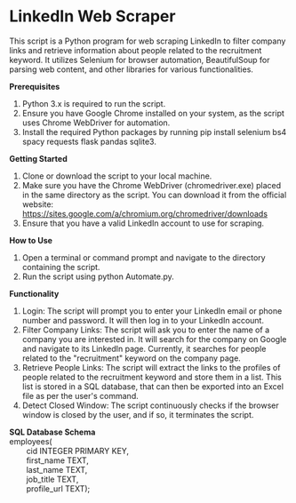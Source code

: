 # LinkedIn Web Scraper
This script is a Python program for web scraping LinkedIn to filter company links and retrieve information about people related to the recruitment keyword. It utilizes Selenium for browser automation, BeautifulSoup for parsing web content, and other libraries for various functionalities.

**Prerequisites**
1. Python 3.x is required to run the script.
2. Ensure you have Google Chrome installed on your system, as the script uses Chrome WebDriver for automation.
3. Install the required Python packages by running pip install selenium bs4 spacy requests flask pandas sqlite3.

**Getting Started**
1. Clone or download the script to your local machine.
2. Make sure you have the Chrome WebDriver (chromedriver.exe) placed in the same directory as the script. You can download it from the official website: https://sites.google.com/a/chromium.org/chromedriver/downloads
3. Ensure that you have a valid LinkedIn account to use for scraping.

**How to Use**
1. Open a terminal or command prompt and navigate to the directory containing the script.
2. Run the script using python Automate.py.

**Functionality**
1. Login: The script will prompt you to enter your LinkedIn email or phone number and password. It will then log in to your LinkedIn account.
2. Filter Company Links: The script will ask you to enter the name of a company you are interested in. It will search for the company on Google and navigate to its LinkedIn page. Currently, it searches for people related to the "recruitment" keyword on the company page.
3. Retrieve People Links: The script will extract the links to the profiles of people related to the recruitment keyword and store them in a list. This list is stored in a SQL database, that can then be exported into an Excel file as per the user's command.
4. Detect Closed Window: The script continuously checks if the browser window is closed by the user, and if so, it terminates the script.

**SQL Database Schema**  
employees(  
&ensp; &nbsp; &nbsp; &nbsp;cid INTEGER PRIMARY KEY,  
&ensp; &nbsp; &nbsp; &nbsp;first_name TEXT,  
&ensp; &nbsp; &nbsp; &nbsp;last_name TEXT,  
&ensp; &nbsp; &nbsp; &nbsp;job_title TEXT,  
&ensp; &nbsp; &nbsp; &nbsp;profile_url TEXT);  
